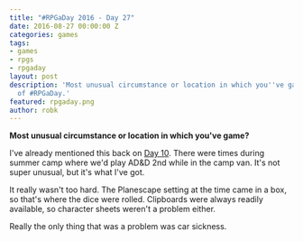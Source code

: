 ```yaml
---
title: "#RPGaDay 2016 - Day 27"
date: 2016-08-27 00:00:00 Z
categories: games
tags:
- games
- rpgs
- rpgaday
layout: post
description: 'Most unusual circumstance or location in which you''ve game? Day 27
  of #RPGaDay.'
featured: rpgaday.png
author: robk
---
```


**Most unusual circumstance or location in which you've game?**

I've already mentioned this back on [Day 10](http://pawnsperspective.com/RPGaDay-Day10/). There were times during summer camp where we'd play AD&D 2nd while in the camp van. It's not super unusual, but it's what I've got.

It really wasn't too hard. The Planescape setting at the time came in a box, so that's where the dice were rolled. Clipboards were always readily available, so character sheets weren't a problem either.

Really the only thing that was a problem was car sickness.
